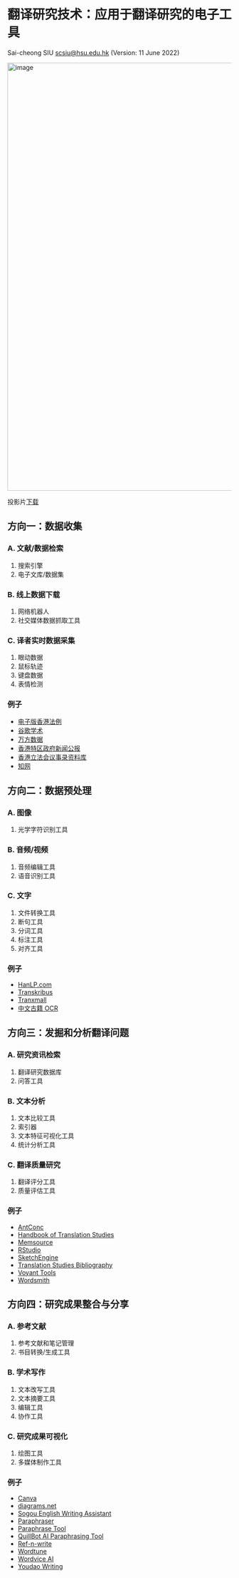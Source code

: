 # 翻译研究技术：应用于翻译研究的电子工具

Sai-cheong SIU [scsiu@hsu.edu.hk](mailto:scsiu@hsu.edu.hk)
(Version: 11 June 2022)

<img width="960" alt="image" src="https://user-images.githubusercontent.com/107286323/173168179-9b00a0f1-32ca-49fc-9c18-8a5e61002dcb.png">

投影片[下载](https://github.com/t9nresearchtech/main/翻译研究技术_应用于翻译研究的电子工具.pdf)

## 方向一：数据收集

### A. 文献/数据检索
1. 搜索引擎
2. 电子文库/数据集

### B. 线上数据下载
1. 网络机器人
2. 社交媒体数据抓取工具

### C. 译者实时数据采集
1. 眼动数据
2. 鼠标轨迹
3. 键盘数据
4. 表情检测

### 例子
- [电子版香港法例](https://www.elegislation.gov.hk/)
- [谷歌学术](https://scholar.google.com.hk/?hl=zh-CN)
- [万方数据](https://c.wanfangdata.com.cn/periodical)
- [香港特区政府新闻公报](https://www.info.gov.hk/gia/ISD_public_Calendar_tc.html)
- [香港立法会议事录资料库](https://app.legco.gov.hk/hansarddb/sc/search.aspx)
- [知网](https://www.cnki.net/)

## 方向二：数据预处理

### A. 图像
1. 光学字符识别工具

### B. 音频/视频
1. 音频编辑工具
2. 语音识别工具

### C. 文字
1. 文件转换工具
2. 断句工具
3. 分词工具
4. 标注工具
5. 对齐工具

### 例子

- [HanLP.com](https://www.hanlp.com/index.html)
- [Transkribus](https://readcoop.eu/transkribus) 
- [Tranxmall](https://www.tmxmall.com/)
- [中文古籍 OCR](https://ocr.gj.cool/)

## 方向三：发掘和分析翻译问题

### A.	研究资讯检索
1. 翻译研究数据库
2. 问答工具

### B. 文本分析
1. 文本比较工具
2. 索引器
3. 文本特征可视化工具
4. 统计分析工具

### C. 翻译质量研究
1. 翻译评分工具
2. 质量评估工具

### 例子
- [AntConc](https://www.laurenceanthony.net/software/antconc/)
- [Handbook of Translation Studies](https://benjamins.com/online/hts/)
- [Memsource](https://www.memsource.com/)
- [RStudio](https://www.rstudio.com/)
- [SketchEngine](https://www.sketchengine.eu/)
- [Translation Studies Bibliography](https://benjamins.com/online/tsb/)
- [Voyant Tools](https://voyant-tools.org/)
- [Wordsmith](https://wordsmith.org/)

## 方向四：研究成果整合与分享

### A. 参考文献
1. 参考文献和笔记管理
2. 书目转换/生成工具

### B. 学术写作
1. 文本改写工具
2. 文本摘要工具
3. 编辑工具
4. 协作工具

### C. 研究成果可视化
1. 绘图工具
2. 多媒体制作工具

### 例子
- [Canva](https://www.canva.com/)
- [diagrams.net](https://www.diagrams.net/)
- [Sogou English Writing Assistant](https://fanyi.sogou.com/writing)
- [Paraphraser](https://www.paraphraser.io/)
- [Paraphrase Tool](https://paraphrasetool.com/)
- [QuillBot AI Paraphrasing Tool](https://quillbot.com/)
- [Ref-n-write](https://www.ref-n-write.com/)
- [Wordtune](https://www.wordtune.com/)
- [Wordvice AI](https://wordvice.ai/)
- [Youdao Writing](https://write.youdao.com/)
   
